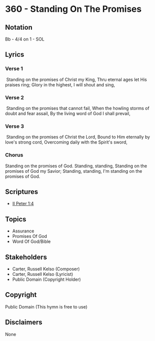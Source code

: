 # 360 - Standing On The Promises

## Notation

Bb - 4/4 on 1 - SOL

## Lyrics

### Verse 1

 Standing on the promises of Christ my King, Thru eternal ages let His praises ring; Glory in the highest, I will shout and sing, 

### Verse 2

 Standing on the promises that cannot fail, When the howling storms of doubt and fear assail, By the living word of God I shall prevail,

### Verse 3

 Standing on the promises of Christ the Lord, Bound to Him eternally by love's strong cord, Overcoming daily with the Spirit's sword, 

### Chorus

Standing on the promises of God. Standing, standing, Standing on the promises of God my Savior; Standing, standing, I'm standing on the promises of God.


## Scriptures

- [II Peter 1:4](https://www.biblegateway.com/passage/?search=II%20Peter%201%3A4)

## Topics

- Assurance
- Promises Of God
- Word Of God/Bible

## Stakeholders

- Carter, Russell Kelso (Composer)
- Carter, Russell Kelso (Lyricist)
- Public Domain (Copyright Holder)

## Copyright

Public Domain
(This hymn is free to use)

## Disclaimers

None

